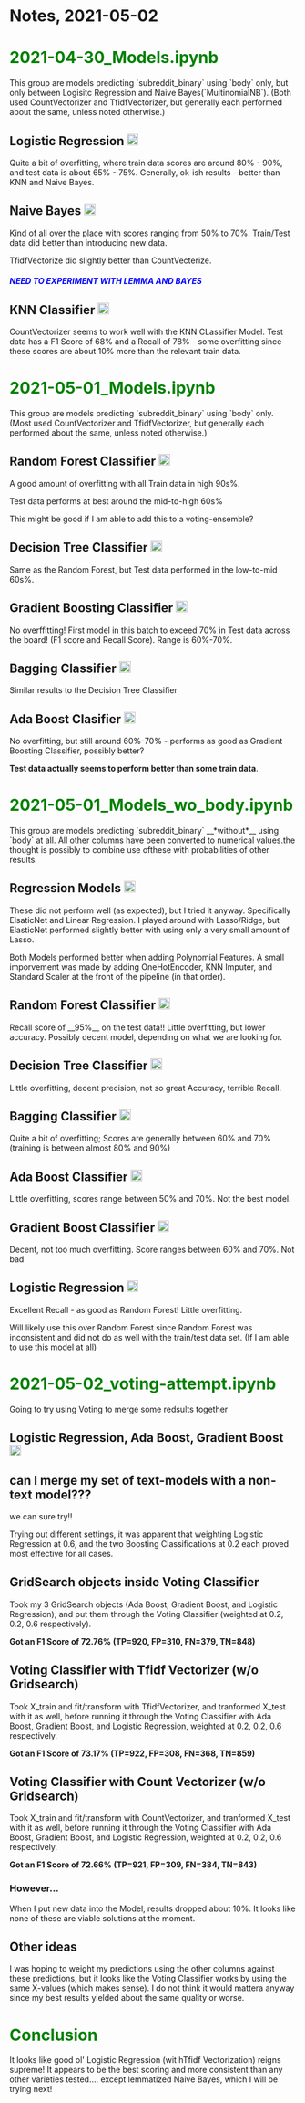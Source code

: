# Notes, 2021-05-02


<h1 style="color:green;"> 2021-04-30_Models.ipynb </h1>
This group are models predicting `subreddit_binary` using `body` only, but only between Logisitc Regression and Naive Bayes(`MultinomialNB`). (Both used CountVectorizer and TfidfVectorizer, but generally each performed about the same, unless noted otherwise.)

<h2> Logistic Regression
<img src="https://upload.wikimedia.org/wikipedia/commons/thumb/b/bd/Checkmark_green.svg/1200px-Checkmark_green.svg.png" width="20" /> </h2>
Quite a bit of overfitting, where train data scores are around 80% - 90%, and test data is about 65% - 75%. Generally, ok-ish results - better than KNN and Naive Bayes.

<h2> Naive Bayes <img src="https://upload.wikimedia.org/wikipedia/commons/thumb/e/e9/Pictogram_voting_oppose.svg/1200px-Pictogram_voting_oppose.svg.png" width="20" /> </h2>
Kind of all over the place with scores ranging from 50% to 70%. Train/Test data did better than introducing new data.

TfidfVectorize did slightly better than CountVecterize.
<h4 style="color:blue;"><em> NEED TO EXPERIMENT WITH LEMMA AND BAYES </em></h4>


<h2> KNN Classifier <img src="https://upload.wikimedia.org/wikipedia/commons/thumb/5/5f/Red_X.svg/768px-Red_X.svg.png" width="20" /> </h2>
CountVectorizer seems to work well with the KNN CLassifier Model. Test data has a F1 Score of 68% and a Recall of 78% - some overfitting since these scores are about 10% more than the relevant train data.



<h1 style="color:green;"> 2021-05-01_Models.ipynb </h1>
This group are models predicting `subreddit_binary` using `body` only. (Most used CountVectorizer and TfidfVectorizer, but generally each performed about the same, unless noted otherwise.)

<h2> Random Forest Classifier <img src="https://upload.wikimedia.org/wikipedia/commons/thumb/5/5f/Red_X.svg/768px-Red_X.svg.png" width="20" /> </h2>
A good amount of overfitting with all Train data in high 90s%. 

Test data performs at best around the mid-to-high 60s%

This might be good if I am able to add this to a voting-ensemble?


<h2> Decision Tree Classifier <img src="https://upload.wikimedia.org/wikipedia/commons/thumb/5/5f/Red_X.svg/768px-Red_X.svg.png" width="20" /> </h2>
Same as the Random Forest, but Test data performed in the low-to-mid 60s%.


<h2> Gradient Boosting Classifier <img src="https://upload.wikimedia.org/wikipedia/commons/thumb/b/bd/Checkmark_green.svg/1200px-Checkmark_green.svg.png" width="20" /> </h2>
No overffitting! First model in this batch to exceed 70% in Test data across the board! (F1 score and Recall Score). Range is 60%-70%.


<h2> Bagging Classifier <img src="https://upload.wikimedia.org/wikipedia/commons/thumb/5/5f/Red_X.svg/768px-Red_X.svg.png" width="20" /> </h2>
Similar results to the Decision Tree Classifier


<h2> Ada Boost Clasifier <img src="https://upload.wikimedia.org/wikipedia/commons/thumb/b/bd/Checkmark_green.svg/1200px-Checkmark_green.svg.png" width="20" /> </h2>
No overfitting, but still around 60%-70% - performs as good as Gradient Boosting Classifier, possibly better?

__Test data actually seems to perform better than some train data__.



<h1 style="color:green;"> 2021-05-01_Models_wo_body.ipynb </h1>
This group are models predicting `subreddit_binary` __*without*__ using `body` at all. All other columns have been converted to numerical values.the thought is possibly to combine use ofthese with probabilities of other results.


<h2> Regression Models <img src="https://upload.wikimedia.org/wikipedia/commons/thumb/5/5f/Red_X.svg/768px-Red_X.svg.png" width="20" /> </h2>
These did not perform well (as expected), but I tried it anyway. Specifically ElsaticNet and Linear Regression. I played around with Lasso/Ridge, but ElasticNet performed slightly better with using only a very small amount of Lasso. 

Both Models performed better when adding Polynomial Features. A small imporvement was made by adding OneHotEncoder, KNN Imputer, and Standard Scaler at the front of the pipeline (in that order).


<h2> Random Forest Classifier  <img src="https://upload.wikimedia.org/wikipedia/commons/thumb/e/e9/Pictogram_voting_oppose.svg/1200px-Pictogram_voting_oppose.svg.png" width="20" /> </h2>
Recall score of __95%__ on the test data!! Little overfitting, but lower accuracy. Possibly decent model, depending on what we are looking for.


<h2> Decision Tree Classifier <img src="https://upload.wikimedia.org/wikipedia/commons/thumb/5/5f/Red_X.svg/768px-Red_X.svg.png" width="20" /> </h2>
Little overfitting, decent precision, not so great Accuracy, terrible Recall.


<h2> Bagging Classifier <img src="https://upload.wikimedia.org/wikipedia/commons/thumb/5/5f/Red_X.svg/768px-Red_X.svg.png" width="20" /> </h2>
Quite a bit of overfitting; Scores are generally between 60% and 70% (training is between almost 80% and 90%)


<h2> Ada Boost Classifier <img src="https://upload.wikimedia.org/wikipedia/commons/thumb/5/5f/Red_X.svg/768px-Red_X.svg.png" width="20" /> </h2>
Little overfitting, scores range between 50% and 70%. Not the best model.


<h2> Gradient Boost Classifier <img src="https://upload.wikimedia.org/wikipedia/commons/thumb/5/5f/Red_X.svg/768px-Red_X.svg.png" width="20" /> </h2>
Decent, not too much overfitting. Score ranges between 60% and 70%. Not bad


<h2> Logistic Regression <img src="https://upload.wikimedia.org/wikipedia/commons/thumb/b/bd/Checkmark_green.svg/1200px-Checkmark_green.svg.png" width="20" /> </h2>
Excellent Recall - as good as Random Forest! Little overfitting. 

Will likely use this over Random Forest since Random Forest was inconsistent and did not do as well with the train/test data set. (If I am able to use this model at all)




<h1 style="color:green;"> 2021-05-02_voting-attempt.ipynb </h1>
Going to try using Voting to merge some redsults together


<h2> Logistic Regression, Ada Boost, Gradient Boost  <img src="https://upload.wikimedia.org/wikipedia/commons/thumb/e/e9/Pictogram_voting_oppose.svg/1200px-Pictogram_voting_oppose.svg.png" width="20" /> </h2>


<h2> can I merge my set of text-models with a non-text model??? </h2>
we can sure try!!

Trying out different settings, it was apparent that weighting Logistic Regression at 0.6, and the two Boosting Classifications at 0.2 each proved most effective for all cases.


<h2> GridSearch objects inside Voting Classifier </h2>
Took my 3 GridSearch objects (Ada Boost, Gradient Boost, and Logistic Regression), and put them through the Voting Classifier (weighted at 0.2, 0.2, 0.6 respectively).

<strong> Got an F1 Score of 72.76% (TP=920, FP=310, FN=379, TN=848) </strong>


<h2> Voting Classifier with Tfidf Vectorizer (w/o Gridsearch) </h2>
Took X_train and fit/transform with TfidfVectorizer, and tranformed X_test with it as well, before running it through the Voting Classifier with Ada Boost, Gradient Boost, and Logistic Regression, weighted at 0.2, 0.2, 0.6 respectively.

<strong> Got an F1 Score of 73.17% (TP=922, FP=308, FN=368, TN=859) </strong>



<h2> Voting Classifier with Count Vectorizer (w/o Gridsearch) </h2>
Took X_train and fit/transform with CountVectorizer, and tranformed X_test with it as well, before running it through the Voting Classifier with Ada Boost, Gradient Boost, and Logistic Regression, weighted at 0.2, 0.2, 0.6 respectively.

<strong> Got an F1 Score of 72.66% (TP=921, FP=309, FN=384, TN=843) </strong>

<h3> However... </h3>
When I put new data into the Model, results dropped about 10%. It looks like none of these are viable solutions at the moment.


<h2> Other ideas </h2>
I was hoping to weight my predictions using the other columns against these predictions, but it looks like the Voting Classifier works by using the same X-values (which makes sense). I do not think it would mattera anyway since my best results yielded about the same quality or worse.



<h1 style="color:green;"> Conclusion </h1>
It looks like good ol' Logistic Regression (wit hTfidf Vectorization) reigns supreme! It appears to be the best scoring and more consistent than any other varieties tested.... except lemmatized Naive Bayes, which I will be trying next!



